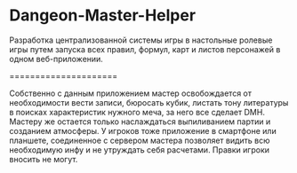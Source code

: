 Dangeon-Master-Helper
=====================

Разработка централизованной системы игры в настольные ролевые игры путем запуска всех правил, формул, карт  и листов 
персонажей в одном веб-приложении.


=====================

Собственно с данным приложением мастер освобождается от необходимости вести записи, бюросать кубик, листать тону литературы
в поисках характеристик нужного меча, за него все сделает DMH. Мастеру же остается только наслаждаться выпиливанием
партии и созданием атмосферы. 
У игроков тоже приложение в смартфоне или планшете, соединенное с сервером мастера позволяет видить всю необходимую
инфу и не утруждать себя расчетами. Правки игроки вносить не могут.
